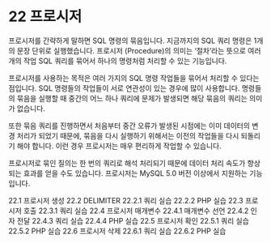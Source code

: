 # 22 프로시저 
프로시저를 간략하게 말하면 SQL 명령의 묶음입니다. 지금까지의 SQL 쿼리 명령은 1개 의 문장 단위로 실행했습니다. 프로시저 (Procedure)의 의미는 ‘절차’라는 뜻으로 여러 개의 작업 SQL 쿼리를 묶어서 하나의 명령처럼 처리할 수 있는 기능입니다.  

프로시저를 사용하는 목적은 여러 가지의 SQL 명령 작업들을 묶어서 처리할 수 있다는 점입니다. SQL 명령들의 작업들이 서로 연관성이 있는 경우에 많이 사용합니다. 명령들 의 묶음을 실행할 때 중간의 어느 하나 쿼리에 문제가 발생되면 해당 묶음의 쿼리는 의미 가 없습니다.  

또한 묶음 쿼리를 진행하면서 처음부터 중간 오류가 발생된 시점에는 이미 데이터의 변경 처리가 되었기 때문에, 묶음을 다시 실행하기 위해서는 이전의 작업들을 다시 되돌리기 해야 합니다. 이런 경우 프로시저는 매우 편리하게 작업할 수 있습니다.  

프로시저로 묶인 질의는 한 번의 쿼리로 해석 처리되기 때문에 데이터 처리 속도가 향상 되는 효과를 얻을 수도 있습니다. 프로시저는 MySQL 5.0 버전 이상에서 지원하는 기능 입니다. 

22.1 프로시저 생성
22.2 DELIMITER
22.2.1 쿼리 실습
22.2.2 PHP 실습
22.3 프로시저 호출 
22.3.1 쿼리 실습
22.4 프로시저 매개변수
22.4.1 매개변수 선언
22.4.2 인자 전달
22.4.3 쿼리 실습
22.4.4 PHP 실습 
22.5 프로시저 확인
22.5.1 쿼리 실습
22.5.2 PHP 실습 
22.6 프로시저 삭제
22.6.1 쿼리 실습
22.6.2 PHP 실습 